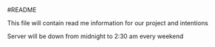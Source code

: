 #README

This file will contain read me information for our project and intentions

Server will be down from midnight to 2:30 am every weekend
